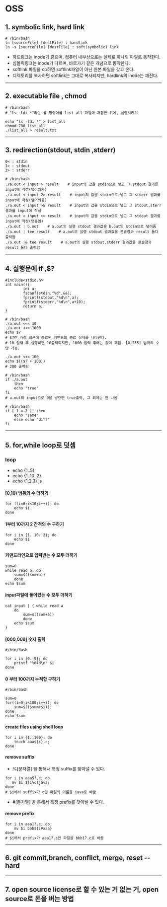# OSS

## 1. symbolic link, hard link

```
# /bin/bash
ln [sourceFile] [destFile] : hardlink
ln -s [sourceFile] [destFile] : soft(symbolic) link
```

- 하드링크는 inode가 같으며, 컴퓨터 내부상으로는 실제로 하나의 파일로 동작한다.
- 심볼릭링크는 inode가 다르며, 바로가기 같은 개념으로 동작한다.
- softlink 파일을 cp하면 softlink파일이 아닌 원본 파일을 갖고 온다.
- 디렉토리를 복사하면 softlink는 그대로 복사되지만, hardlink의 inode는 깨진다.

---

## 2. executable file , chmod

```
# /bin/bash
# "ls -ldi *"라는 쉘 명령어를 list_all 파일에 저장한 뒤에, 실행시키기

echo "ls -ldi *" > list_all
chmod 700 list_all
./list_all > result.txt
```

---

## 3. redirection(stdout, stdin ,stderr)

```
0< : stdin
1> : stdout
2> : stderr
```

```
# /bin/bash
./a.out < input > result    # input의 값을 stdin으로 넣고 그 stdout 결과를 input에 작성(덮어씌움)
./a.out < input 2> result    # input의 값을 stdin으로 넣고 그 stderr 결과를 input에 작성(덮어씌움)
./a.out < input >& result    # input의 값을 stdin으로 넣고 그 stdout,sterr 결과를 input에 작성
./a.out < input >> result    # input의 값을 stdin으로 넣고 그 stdout 결과를 input에 작성(덧붙임)
./a.out | b.out    # a.out의 실행 stdout 결과값을 b.out의 stdin으로 넣어줌
./a.out | tee result    # a.out의 실행 stdout 결과값을 콘솔창과 result 둘다 출력함
./a.out |& tee result    # a.out의 실행 stdout,stderr 결과값을 콘솔창과 result 둘다 출력함
```

---

## 4. 실행문에 if ,$?

```
#include<stdio.h>
int main(){
        int a;
        fscanf(stdin,"%d",&a);
        fprintf(stdout,"%d\n",a);
        fprintf(stderr,"%d\n",a+10);
        return a;
}
```

```
# /bin/bash
./a.out <<< 10
./a.out <<< 1000
echo $?
# $?란 가장 최근에 종료된 커맨드의 종료 상태를 나타낸다.
# 10 입력 후 실행하면 10출력되지만, 1000 입력 후에는 값이 깨짐. [0,255] 범위의 수만 가능.
```

```
./a.out <<< 100
echo $(($? + 100))
# 200 출력됨
```

```
# /bin/bash
if ./a.out
    then
    echo "true"
fi
# a.out의 input으로 0을 넣으면 true출력, 그 외에는 안 나옴
```

```
# /bin/bash
if [ 1 = 2 ]; then
    echo "same"
    else echo "diff"
fi
```

---

## 5. for,while loop로 덧셈

### loop

- echo {1..5}
- echo {1..10..2}
- echo {1,2,3}.js

#### [0,10) 범위의 수 더하기

```
for ((i=0;i<10;i++)); do
    echo $i
done
```

#### 1부터 10까지 2 간격의 수 구하기

```
for i in {1..10..2}; do
    echo $i
done
```

#### 커맨드라인으로 입력받는 수 모두 더하기

```
sum=0
while read a; do
    sum=$((sum+a))
    done
echo $sum
```

#### input파일에 들어있는 수 모두 더하기

```
cat input | { while read a
 	do
		sum=$((sum+a))
       	done
	echo $sum
}
```

#### [000,009] 숫자 출력

```
#/bin/bash

for i in {0..9}; do
	printf "%04d\n" $i
done
```

#### 0 부터 100까지 누적합 구하기

```
#/bin/bash

sum=0
for((i=0;i<100;i++)); do
	sum=$(($sum+$i));
done
echo $sum
```

#### create files using shell loop

```
for i in {1..100}; do
    touch aaa${i}.c;
done
```

#### remove suffix

- %[문자열] 을 통해서 특정 suffix를 찾아낼 수 있다.

```
for i in aaa5?.c; do
   mv $i ${i%c}java;
done
# $i에서 suffix가 c인 파일의 이름을 java로 바꿈
```

- #[문자열] 을 통해서 특정 prefix를 찾아낼 수 있다.

#### remove prefix

```
for i in aaa1?.c; do
    mv $i bbb${i#aaa}
done
# $i에서 prefix가 aaa1?.c인 파일을 bbb1?.c로 바꿈
```

---

## 6. git commit,branch, conflict, merge, reset --hard

---

## 7. open source license로 할 수 있는 거 없는 거, open source로 돈을 버는 방법
